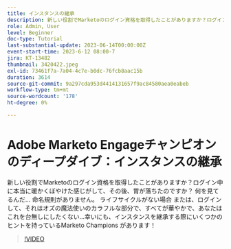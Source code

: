 ```yaml
---
title: インスタンスの継承
description: 新しい役割でMarketoのログイン資格を取得したことがありますか？ログイン中に本当に暖かくぼやけた感じがして、その後、胃が落ちたのですか？ 何を見てるんだ… 命名規則がありません。 ライフサイクルがない場合 または、ログインして、それはオズの魔法使いのカラフルな部分で、すべてが華やかで、あなたはこれを台無しにしたくない…幸いにも、インスタンスを継承する際にいくつかのヒントを持っているMarketo Champions があります！
role: Admin, User
level: Beginner
doc-type: Tutorial
last-substantial-update: 2023-06-14T00:00:00Z
event-start-time: 2023-6-12 08:00-7
jira: KT-13482
thumbnail: 3420422.jpeg
exl-id: 73461f7a-7a04-4c7e-b0dc-76fcb8aac15b
duration: 3614
source-git-commit: 9a297cda953d4414131657f9ac84580aea0eabeb
workflow-type: tm+mt
source-wordcount: '178'
ht-degree: 0%

---
```


# Adobe Marketo Engageチャンピオンのディープダイブ：インスタンスの継承

新しい役割でMarketoのログイン資格を取得したことがありますか？ログイン中に本当に暖かくぼやけた感じがして、その後、胃が落ちたのですか？ 何を見てるんだ… 命名規則がありません。 ライフサイクルがない場合 または、ログインして、それはオズの魔法使いのカラフルな部分で、すべてが華やかで、あなたはこれを台無しにしたくない…幸いにも、インスタンスを継承する際にいくつかのヒントを持っているMarketo Champions があります！

>[!VIDEO](https://video.tv.adobe.com/v/3420422/?learn=on)
